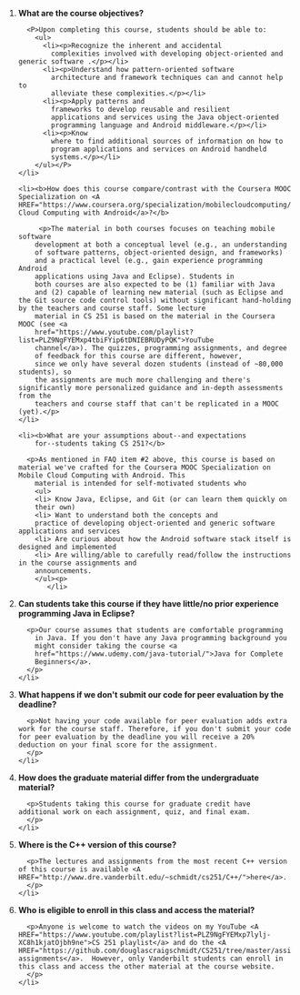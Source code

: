 <OL>
<LI> <B> What are the course objectives?</b>

      <P>Upon completing this course, students should be able to:
        <ul>
          <li><p>Recognize the inherent and accidental
            complexities involved with developing object-oriented and generic software .</p></li>
          <li><p>Understand how pattern-oriented software
            architecture and framework techniques can and cannot help to
            alleviate these complexities.</p></li>
          <li><p>Apply patterns and
            frameworks to develop reusable and resilient 
            applications and services using the Java object-oriented
            programming language and Android middleware.</p></li>
          <li><p>Know
            where to find additional sources of information on how to
            program applications and services on Android handheld
            systems.</p></li>
        </ul></P>
    </li>

    <li><b>How does this course compare/contrast with the Coursera MOOC Specialization on <A HREF="https://www.coursera.org/specialization/mobilecloudcomputing/2">Mobile Cloud Computing with Android</a>?</b>

         <p>The material in both courses focuses on teaching mobile software
        development at both a conceptual level (e.g., an understanding
        of software patterns, object-oriented design, and frameworks)
        and a practical level (e.g., gain experience programming Android
        applications using Java and Eclipse). Students in
        both courses are also expected to be (1) familiar with Java 
        and (2) capable of learning new material (such as Eclipse and the Git source code control tools) without significant hand-holding by the teachers and course staff. Some lecture
        material in CS 251 is based on the material in the Coursera MOOC (see <a
        href="https://www.youtube.com/playlist?list=PLZ9NgFYEMxp4tbiFYip6tDNIEBRUDyPQK">YouTube
        channel</a>). The quizzes, programming assignments, and degree
        of feedback for this course are different, however,
        since we only have several dozen students (instead of ~80,000 students), so
        the assignments are much more challenging and there's significantly more personalized guidance and in-depth assessments from the
        teachers and course staff that can't be replicated in a MOOC (yet).</p>
    </li>

    <li><b>What are your assumptions about--and expectations
        for--students taking CS 251?</b>

      <p>As mentioned in FAQ item #2 above, this course is based on material we've crafted for the Coursera MOOC Specialization on Mobile Cloud Computing with Android. This
        material is intended for self-motivated students who
        <ul>
        <li> Know Java, Eclipse, and Git (or can learn them quickly on
        their own) 
        <li> Want to understand both the concepts and
        practice of developing object-oriented and generic software applications and services
        <li> Are curious about how the Android software stack itself is designed and implemented
        <li> Are willing/able to carefully read/follow the instructions in the course assignments and 
        announcements. 
        </ul><p>
           </li>

  <li> <b>Can students take this course if they have little/no prior
      experience programming Java in Eclipse?</b>

      <p>Our course assumes that students are comfortable programming
        in Java. If you don't have any Java programming background you
        might consider taking the course <a
        href="https://www.udemy.com/java-tutorial/">Java for Complete
        Beginners</a>. 
      </p>
    </li>

<li> <b>What happens if we don't submit our code for peer evaluation by the deadline?</b>

      <p>Not having your code available for peer evaluation adds extra work for the course staff. Therefore, if you don't submit your code for peer evaluation by the deadline you will receive a 20% deduction on your final score for the assignment.
      </p>
    </li>

<li> <b>How does the graduate material differ from the undergraduate material?</b>

      <p>Students taking this course for graduate credit have additional work on each assignment, quiz, and final exam.
      </p>
    </li>

<li> <b>Where is the C++ version of this course?</b>

      <p>The lectures and assignments from the most recent C++ version of this course is available <A HREF="http://www.dre.vanderbilt.edu/~schmidt/cs251/C++/">here</a>.
      </p>
    </li>

<li> <b>Who is eligible to enroll in this class and access the material?</b>

      <p>Anyone is welcome to watch the videos on my YouTube <A HREF="https://www.youtube.com/playlist?list=PLZ9NgFYEMxp7lylj-XC8h1kjatOjbh9ne">CS 251 playlist</a> and do the <A HREF="https://github.com/douglascraigschmidt/CS251/tree/master/assignments">programming assignments</a>.  However, only Vanderbilt students can enroll in this class and access the other material at the course website.
      </p>
    </li>
</ol> 